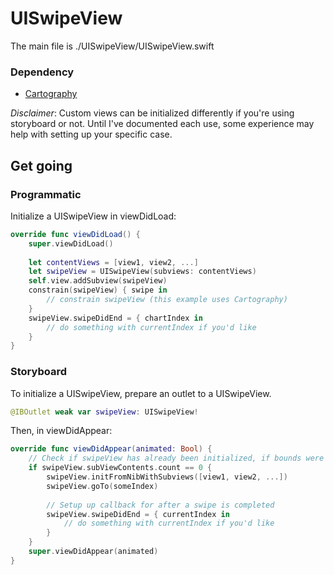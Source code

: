 # UISwipeView

The main file is ./UISwipeView/UISwipeView.swift

### Dependency

* [Cartography](https://github.com/robb/Cartography)

*Disclaimer*: Custom views can be initialized differently if you're using storyboard or not. Until I've documented each use, some experience may help with setting up your specific case.

## Get going

### Programmatic

Initialize a UISwipeView in viewDidLoad:

```swift
override func viewDidLoad() {
    super.viewDidLoad()
    
    let contentViews = [view1, view2, ...]
    let swipeView = UISwipeView(subviews: contentViews)
    self.view.addSubview(swipeView)
    constrain(swipeView) { swipe in
        // constrain swipeView (this example uses Cartography)
    }
    swipeView.swipeDidEnd = { chartIndex in
        // do something with currentIndex if you'd like
    }
}
```

### Storyboard

To initialize a UISwipeView, prepare an outlet to a UISwipeView.

```swift
@IBOutlet weak var swipeView: UISwipeView!
```

Then, in viewDidAppear:

```swift
override func viewDidAppear(animated: Bool) {
    // Check if swipeView has already been initialized, if bounds were set with storyboard
    if swipeView.subViewContents.count == 0 {
        swipeView.initFromNibWithSubviews([view1, view2, ...])
        swipeView.goTo(someIndex)
        
        // Setup up callback for after a swipe is completed
        swipeView.swipeDidEnd = { currentIndex in
            // do something with currentIndex if you'd like
        }
    }
    super.viewDidAppear(animated)
}
```
